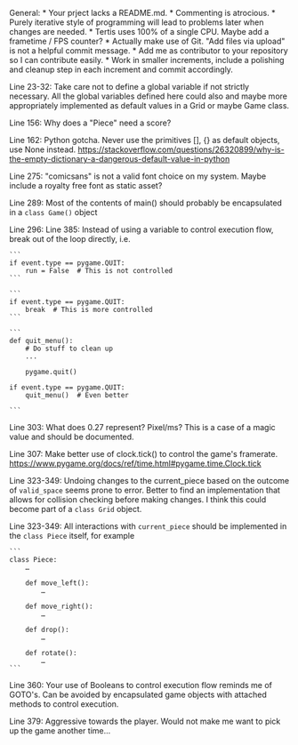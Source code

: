 General:
	* Your prject lacks a README.md.
	* Commenting is atrocious.
	* Purely iterative style of programming will lead to problems later when changes are needed.
	* Tertis uses 100% of a single CPU. Maybe add a frametime / FPS counter?
	* Actually make use of Git. "Add files via upload" is not a helpful commit message.
	* Add me as contributor to your repository so I can contribute easily.
	* Work in smaller increments, include a polishing and cleanup step in each increment and commit accordingly.

Line 23-32:
	Take care not to define a global variable if not strictly necessary.
	All the global variables defined here could also and maybe more appropriately
	implemented as default values in a Grid or maybe Game class.

Line 156:
	Why does a "Piece" need a score?
	
Line 162:
	Python gotcha. Never use the primitives [], {} as default objects, use None instead.
	https://stackoverflow.com/questions/26320899/why-is-the-empty-dictionary-a-dangerous-default-value-in-python

Line 275:
	"comicsans" is not a valid font choice on my system. Maybe include a royalty free font as static asset?

Line 289:
	Most of the contents of main() should probably be encapsulated in a `class Game()` object

Line 296:
Line 385:
	Instead of using a variable to control execution flow, break out of the loop directly, i.e.
	
	```
	if event.type == pygame.QUIT:
		run = False  # This is not controlled
	```

	```
	if event.type == pygame.QUIT:
		break  # This is more controlled
	```

	```
	def quit_menu():
		# Do stuff to clean up
		...

		pygame.quit()

	if event.type == pygame.QUIT:
		quit_menu()  # Even better
	
	```

Line 303:
	What does 0.27 represent? Pixel/ms? This is a case of a magic value and should be documented.

Line 307:
	Make better use of clock.tick() to control the game's framerate.
	https://www.pygame.org/docs/ref/time.html#pygame.time.Clock.tick

Line 323-349:
	Undoing changes to the current_piece based on the outcome of `valid_space` seems prone to error. Better to find an
	implementation that allows for collision checking before making changes. I think this could become part of a 
	`class Grid` object.
	
Line 323-349:
	All interactions with `current_piece` should be implemented in the `class Piece` itself, for example
	
	```
	class Piece:
		…

		def move_left():
			…

		def move_right():
			…

		def drop():
			…

		def rotate():
			…
	```
	

Line 360:
	Your use of Booleans to control execution flow reminds me of GOTO's. Can be avoided by encapsulated game objects
	with attached methods to control execution.

Line 379:
	Aggressive towards the player. Would not make me want to pick up the game another time...
